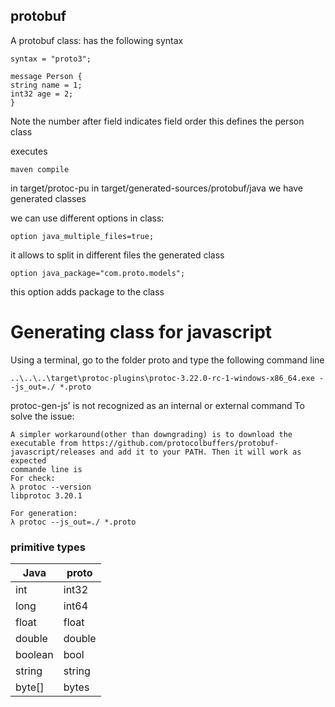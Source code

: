 ## protobuf

A protobuf class: has the following syntax 
```
syntax = "proto3";

message Person {
string name = 1;
int32 age = 2;
}
```

Note the number after field indicates field order
this defines the person class

executes 
```
maven compile
```

in target/protoc-pu
in target/generated-sources/protobuf/java we have generated classes

we can use different options in class: 

```
option java_multiple_files=true;
```

it allows to split in different files the generated class

```
option java_package="com.proto.models";
```

this option adds package to the class

# Generating class for javascript

Using a terminal, go to the folder proto and type the following command line
```
..\..\..\target\protoc-plugins\protoc-3.22.0-rc-1-windows-x86_64.exe --js_out=./ *.proto
```

protoc-gen-js' is not recognized as an internal or external command
To solve the issue: 

```
A simpler workaround(other than downgrading) is to download the executable from https://github.com/protocolbuffers/protobuf-javascript/releases and add it to your PATH. Then it will work as expected
commande line is 
For check: 
λ protoc --version
libprotoc 3.20.1

For generation:
λ protoc --js_out=./ *.proto
```

### primitive types

| Java                | proto              |
|---------------------|--------------------|
| int                 | int32              |
| long                | int64              |
| float               | float              |   
| double              | double             |
| boolean             | bool               |
| string              | string             |
| byte[]              | bytes              |


